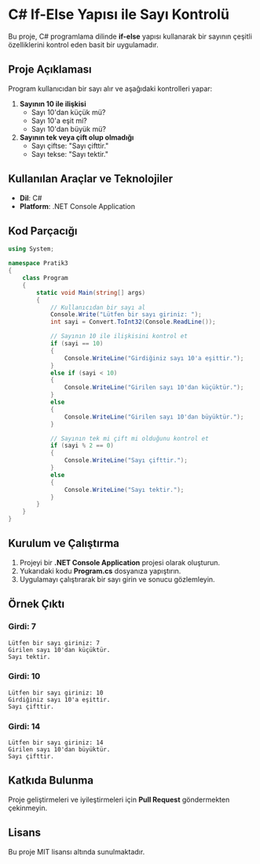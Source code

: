 # C# If-Else Yapısı ile Sayı Kontrolü

Bu proje, C# programlama dilinde **if-else** yapısı kullanarak bir sayının çeşitli özelliklerini kontrol eden basit bir uygulamadır.

## Proje Açıklaması

Program kullanıcıdan bir sayı alır ve aşağıdaki kontrolleri yapar:

1. **Sayının 10 ile ilişkisi**
   - Sayı 10'dan küçük mü?
   - Sayı 10'a eşit mi?
   - Sayı 10'dan büyük mü?
2. **Sayının tek veya çift olup olmadığı**
   - Sayı çiftse: "Sayı çifttir."
   - Sayı tekse: "Sayı tektir."

## Kullanılan Araçlar ve Teknolojiler
- **Dil**: C#
- **Platform**: .NET Console Application

## Kod Parçacığı

```csharp
using System;

namespace Pratik3
{
    class Program
    {
        static void Main(string[] args)
        {
            // Kullanıcıdan bir sayı al
            Console.Write("Lütfen bir sayı giriniz: ");
            int sayi = Convert.ToInt32(Console.ReadLine());

            // Sayının 10 ile ilişkisini kontrol et
            if (sayi == 10)
            {
                Console.WriteLine("Girdiğiniz sayı 10'a eşittir.");
            }
            else if (sayi < 10)
            {
                Console.WriteLine("Girilen sayı 10'dan küçüktür.");
            }
            else
            {
                Console.WriteLine("Girilen sayı 10'dan büyüktür.");
            }

            // Sayının tek mi çift mi olduğunu kontrol et
            if (sayi % 2 == 0)
            {
                Console.WriteLine("Sayı çifttir.");
            }
            else
            {
                Console.WriteLine("Sayı tektir.");
            }
        }
    }
}
```

## Kurulum ve Çalıştırma

1. Projeyi bir **.NET Console Application** projesi olarak oluşturun.
2. Yukarıdaki kodu **Program.cs** dosyanıza yapıştırın.
3. Uygulamayı çalıştırarak bir sayı girin ve sonucu gözlemleyin.

## Örnek Çıktı

### Girdi: 7
```
Lütfen bir sayı giriniz: 7
Girilen sayı 10'dan küçüktür.
Sayı tektir.
```

### Girdi: 10
```
Lütfen bir sayı giriniz: 10
Girdiğiniz sayı 10'a eşittir.
Sayı çifttir.
```

### Girdi: 14
```
Lütfen bir sayı giriniz: 14
Girilen sayı 10'dan büyüktür.
Sayı çifttir.
```

## Katkıda Bulunma
Proje geliştirmeleri ve iyileştirmeleri için **Pull Request** göndermekten çekinmeyin.

## Lisans
Bu proje MIT lisansı altında sunulmaktadır.

